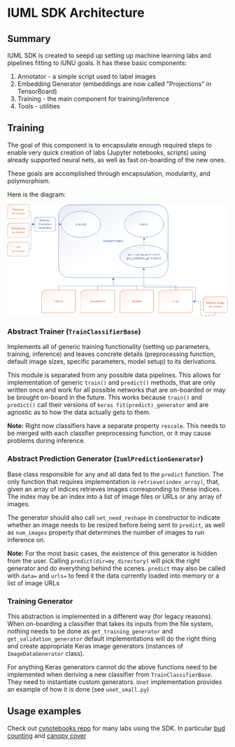 # IUML SDK Architecture

## Summary

IUML SDK is created to seepd up setting up machine learning labs and pipelines fitting to iUNU goals. It has these basic components:

1. Annotator - a simple script used to label images
2. Embedding Generator (embeddings are now called "Projections" in TensorBoard)
3. Training - the main component for training/inference
4. Tools - utilities

## Training

The goal of this component is to encapsulate enough required steps to enable very quick creation of labs (Jupyter notebooks, scripts) using already supported neural nets, as well as fast on-boarding of the new ones.

These goals are accomplished through encapsulation, modularity, and polymorphism.

Here is the diagram:

![sdk diagram](images/sdk_diagram.png)

### Abstract Trainer (`TrainClassifierBase`)

Implements all of generic training functionality (setting up parameters, training, inference) and leaves concrete details (preprocessing function, default image sizes, specific parameters, model setup) to its derivations.

This module is separated from any possible data pipelines. This allows for implementation of generic `train()` and `predict()` methods, that are only written once and work for all possible networks that are on-boarded or may be brought on-board in the future. This works because `train()` and `predict()` call their versions of `keras fit(predict)_generator` and are agnostic as to how the data actually gets to them.

**Note:** Right now classifiers have a separate property `rescale`. This needs to be merged with each classfier preprocessing function, or it may cause problems during inference.

### Abstract Prediction Generator (`IumlPredictionGenerator`)

Base class responsible for any and all data fed to the `predict` function. The only function that requires implementation is `retrieve(index_array)`, that, given an array of indices retrieves images corresponding to these indices. The index may be an index into a list of image files or URLs or any array of images.

The generator should also call `set_need_reshape` in constructor to indicate whether an image needs to be resized before being sent to `predict`, as well as `num_images` property that determines the number of images to run inference on.

**Note:** For the most basic cases, the existence of this generator is hidden from the user. Calling `predict(dir=my_directory)` will pick the right generator and do everything behind the scenes. `predict` may also be called with `data=` and `urls=` to feed it the data currently loaded into memory or a list of image URLs

### Training Generator

This abstraction is implemented in a different way (for legacy reasons). When on-boarding a classifier that takes its inputs from the file system, nothing needs to be done as `get_training_generator` and `get_validation_generator` default implementations will do the right thing and create appropriate Keras image generators (instances of `ImageDataGenerator` class).

For anything Keras generators cannot do the above functions need to be implemented when deriving a new classifier from `TrainClassifierBase`. They need to instantiate custom generators. `Unet` implementation provides an example of how it is done (see `unet_small.py`)


## Usage examples

Check out [cvnotebooks repo](https://github.com/iunullc/cvnotebooks) for many labs using the SDK. In particular [bud counting](https://github.com/iunullc/cvnotebooks/blob/master/Notebooks/nextg3n/NextG3N%20Bud%20Counting.ipynb) and [canopy cover](https://github.com/iunullc/cvnotebooks/blob/master/Notebooks/nextg3n/NextG3N%20Canopy.ipynb)
